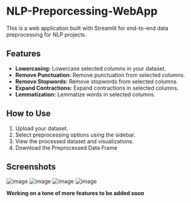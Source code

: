 # NLP-Preporcessing-WebApp

This is a web application built with Streamlit for end-to-end data preprocessing for NLP projects.

## Features

- **Lowercasing:** Lowercase selected columns in your dataset.
- **Remove Punctuation:** Remove punctuation from selected columns.
- **Remove Stopwords:** Remove stopwords from selected columns.
- **Expand Contractions:** Expand contractions in selected columns.
- **Lemmatization:** Lemmatize words in selected columns.
  
## How to Use

1. Upload your dataset.
2. Select preprocessing options using the sidebar.
3. View the processed dataset and visualizations.
4. Download the Preprocessed Data Frame

## Screenshots
![image](https://github.com/Asad-Khan9/NLP-Preporcessing-WebApp/assets/78179407/627b9885-a516-4671-a1e1-84e4885bc2ba)
![image](https://github.com/Asad-Khan9/NLP-Preporcessing-WebApp/assets/78179407/e72a9409-40d8-4549-8d3a-e86e381c4794)
![image](https://github.com/Asad-Khan9/NLP-Preporcessing-WebApp/assets/78179407/d819f9a9-cea9-49d1-86cd-be7a5bc9fa1b)
![image](https://github.com/Asad-Khan9/NLP-Preporcessing-WebApp/assets/78179407/4807b89a-c051-4b17-8aa3-d97b922be8f4)


**Working on a tone of more features to be added soon**
